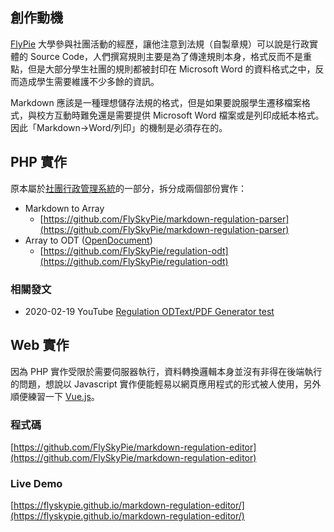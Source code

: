 ## 創作動機

[FlyPie](#FlyPie) 大學參與社團活動的經歷，讓他注意到法規（自製章規）可以說是行政實體的 Source Code，人們撰寫規則主要是為了傳達規則本身，格式反而不是重點，但是大部分學生社團的規則都被封印在 Microsoft Word 的資料格式之中，反而造成學生需要維護不少多餘的資訊。

Markdown 應該是一種理想儲存法規的格式，但是如果要說服學生遷移檔案格式，與校方互動時難免還是需要提供 Microsoft Word 檔案或是列印成紙本格式。因此「Markdown→Word/列印」的機制是必須存在的。

## PHP 實作

原本屬於[社團行政管理系統](#社團行政管理系統)的一部分，拆分成兩個部份實作：

- Markdown to Array
  - [https://github.com/FlySkyPie/markdown-regulation-parser](https://github.com/FlySkyPie/markdown-regulation-parser)
- Array to ODT ([OpenDocument](https://en.wikipedia.org/wiki/OpenDocument))
  - [https://github.com/FlySkyPie/regulation-odt](https://github.com/FlySkyPie/regulation-odt)

### 相關發文

- 2020-02-19 YouTube [Regulation ODText/PDF Generator test](https://youtu.be/6k2gvw3NZw0)

## Web 實作

因為 PHP 實作受限於需要伺服器執行，資料轉換邏輯本身並沒有非得在後端執行的問題，想說以 Javascript 實作便能輕易以網頁應用程式的形式被人使用，另外順便練習一下 [Vue.js](https://en.wikipedia.org/wiki/Vue.js)。

### 程式碼

[https://github.com/FlySkyPie/markdown-regulation-editor](https://github.com/FlySkyPie/markdown-regulation-editor)

### Live Demo

[https://flyskypie.github.io/markdown-regulation-editor/](https://flyskypie.github.io/markdown-regulation-editor/)